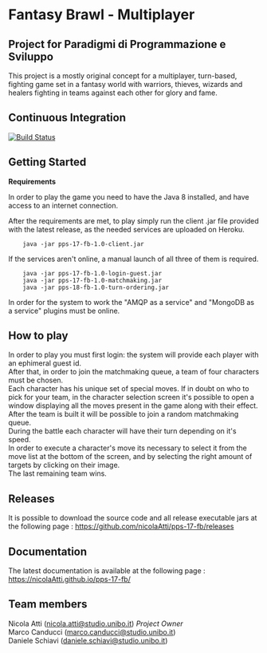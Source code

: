 # Fantasy Brawl - Multiplayer

## Project for Paradigmi di Programmazione e Sviluppo

This project is a mostly original concept for a multiplayer, turn-based, fighting game set in a fantasy world with warriors, thieves, wizards and healers fighting in teams against each other for glory and fame.

## Continuous Integration


[![Build Status](https://travis-ci.org/nicolaAtti/pps-17-fb.svg?branch=master)](https://travis-ci.org/nicolaAtti/pps-17-fb)

## Getting Started

<Strong>Requirements</Strong>

In order to play the game you need to have the Java 8 installed, and have access to an internet connection.

After the requirements are met, to play simply run the client .jar file provided with the latest release, as the needed services are uploaded on Heroku.

```
	java -jar pps-17-fb-1.0-client.jar
```

If the services aren't online, a manual launch of all three of them is required.

```
	java -jar pps-17-fb-1.0-login-guest.jar
	java -jar pps-17-fb-1.0-matchmaking.jar
	java -jar pps-18-fb-1.0-turn-ordering.jar
```
In order for the system to work the "AMQP as a service" and "MongoDB as a service" plugins must be online.

## How to play

In order to play you must first login: the system will provide each player with an ephimeral guest id.\
After that, in order to join the matchmaking queue, a team of four characters must be chosen.\
Each character has his unique set of special moves. If in doubt on who to pick for your team, in the character selection screen it's possible to open a window displaying all the moves present in the game along with their effect.\
After the team is built it will be possible to join a random matchmaking queue. \
During the battle each character will have their turn depending on it's speed. \
In order to execute a character's move its necessary to select it from the move list at the bottom of the screen, and by selecting the right amount of targets by clicking on their image.\
The last remaining team wins.

## Releases
It is possible to download the source code and all release executable jars at the following page :                   https://github.com/nicolaAtti/pps-17-fb/releases

## Documentation

The latest documentation is available at the following page :  https://nicolaAtti.github.io/pps-17-fb/

## Team members
Nicola Atti (nicola.atti@studio.unibo.it) *Project Owner*              
Marco Canducci (marco.canducci@studio.unibo.it)  
Daniele Schiavi (daniele.schiavi@studio.unibo.it)

